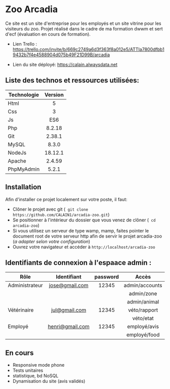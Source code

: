 # Zoo Arcadia
Ce site est un site d'entreprise pour les employés et un site vitrine pour les visiteurs du zoo. Projet réalisé dans le cadre de ma formation dwwm et sert d'ecf (évaluation en cours de formation).

- Lien Trello : https://trello.com/invite/b/669c2749a6d3f363f8a012e5/ATTIa7800dfbb19432b7f4e4588904d075b49F21D99B/arcadia

- Lien du site déployé: https://calain.alwaysdata.net


## Liste des technos et ressources utilisées:

| Technologie | Version |
|--- | :-: |
| Html | 5 |
| Css | 3 |
| Js | ES6 |
| Php | 8.2.18 |
| Git |  2.38.1  |
| MySQL | 8.3.0 |
| NodeJs | 18.12.1 |
| Apache |2.4.59 |
| PhpMyAdmin | 5.2.1 |



## Installation

Afin d'installer ce projet localement sur votre poste, il faut:
- Clôner le projet avec git (``` git clone https://github.com/CALAIN1/arcadia-zoo.git```)
- Se positionner à l'intérieur du dossier que vous venez de clôner (``` cd arcadia-zoo```)
- Si vous utilisez un serveur de type wamp, mamp, faites pointer le document root de votre serveur http afin de servir le projet arcadia-zoo (_a adapter selon votre configuration_) 
- Ouvrez votre navigateur et accéder à `http://localhost/arcadia-zoo`


## Identifiants de connexion à l'espaace admin :

| Rôle | Identifiant | password | Accès
|--- | :-: |  :-: |  :-: | 
|Administrateur | jose@gmail.com | 12345 | admin/accounts
|               |                 |       | admin/zone
|               |                 |       | admin/animal
|Vétérinaire | jul@gmail.com | 12345 | véto/rapport
|               |                 |       | véto/etat
|Employé | henri@gmail.com | 12345 | employé/avis
|               |                 |       | employé/food
                                            




## En cours

- Responsive mode phone
- Tests unitaires
- statistique, bd NoSQL
- Dynamisation du site (avis validés)
